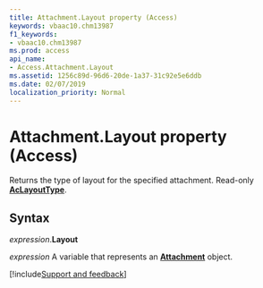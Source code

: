 ```yaml
---
title: Attachment.Layout property (Access)
keywords: vbaac10.chm13987
f1_keywords:
- vbaac10.chm13987
ms.prod: access
api_name:
- Access.Attachment.Layout
ms.assetid: 1256c89d-96d6-20de-1a37-31c92e5e6ddb
ms.date: 02/07/2019
localization_priority: Normal
---
```



# Attachment.Layout property (Access)

Returns the type of layout for the specified attachment. Read-only **[AcLayoutType](Access.AcLayoutType.md)**.


## Syntax

_expression_.**Layout**

_expression_ A variable that represents an **[Attachment](Access.Attachment.md)** object.




[!include[Support and feedback](~/includes/feedback-boilerplate.md)]